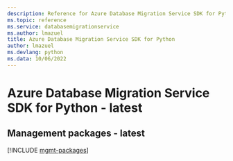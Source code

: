 ```yaml
---
description: Reference for Azure Database Migration Service SDK for Python
ms.topic: reference
ms.service: databasemigrationservice
ms.author: lmazuel
title: Azure Database Migration Service SDK for Python
author: lmazuel
ms.devlang: python
ms.data: 10/06/2022
---
```

# Azure Database Migration Service SDK for Python - latest

## Management packages - latest
[!INCLUDE [mgmt-packages](database-migration-service-mgmt-index.md)]